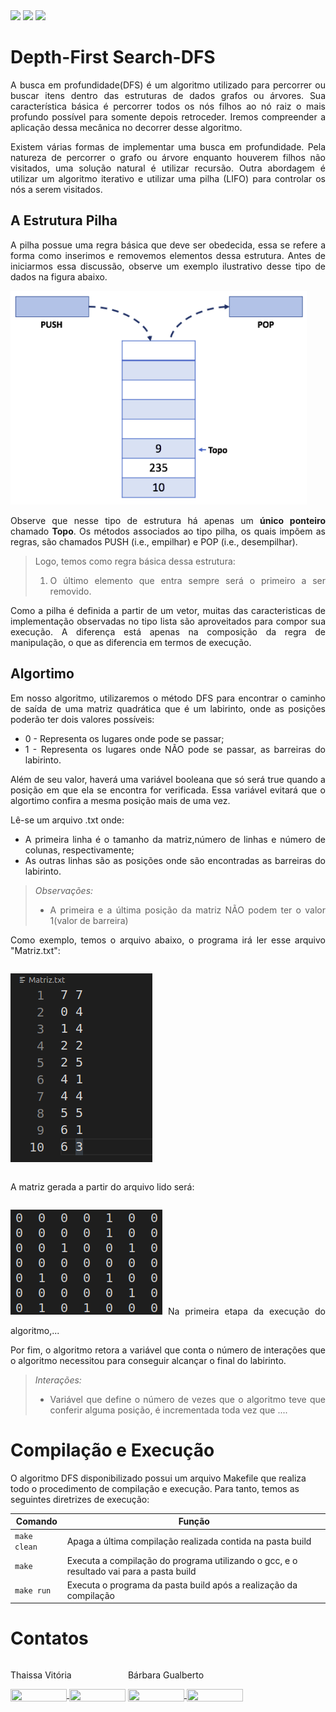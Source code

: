 <div style="display: inline-block;">
<img src="https://img.shields.io/badge/C-00599C?style=for-the-badge&logo=c&logoColor=white"/> 
<img src="https://img.shields.io/badge/Visual_Studio_Code-0078D4?style=for-the-badge&logo=visual%20studio%20code&logoColor=white"/> 
<img src="https://img.shields.io/badge/Ubuntu-E95420?style=for-the-badge&logo=ubuntu&logoColor=white"/> 
</a> 
</div>

# Depth-First Search-DFS
<div align="justify">
 A busca em profundidade(DFS) é um algoritmo utilizado para percorrer ou buscar itens dentro das estruturas de dados grafos ou árvores. Sua característica básica é percorrer todos os nós filhos ao nó raiz o mais profundo possível para somente depois retroceder. Iremos compreender a aplicação dessa mecânica no decorrer desse algoritmo.
	<p> </p>	
 Existem várias formas de implementar uma busca em profundidade. Pela natureza de percorrer o grafo ou árvore enquanto houverem filhos não visitados, uma solução natural é utilizar recursão. Outra abordagem é utilizar um algoritmo iterativo e utilizar uma pilha (LIFO) para controlar os nós a serem visitados.
</div>

## A Estrutura Pilha
<div align="justify">
A pilha possue uma regra básica que deve ser obedecida, essa se refere a forma como inserimos e removemos elementos dessa estrutura. Antes de iniciarmos essa discussão, observe um exemplo ilustrativo desse tipo de dados na figura abaixo.

<p align="center">
	<p> </p>
	<img src="img/pilha.png"/> 
	<p> </p>
</p>

Observe que nesse tipo de estrutura há apenas um <b>único ponteiro</b> chamado <b>Topo</b>. Os métodos associados ao tipo pilha, os quais impõem as regras, são chamados PUSH (i.e., empilhar) e POP (i.e., desempilhar).

>Logo, temos como regra básica dessa estrutura: 
> 1. O último elemento que entra sempre será o primeiro a ser removido. 

Como a pilha é definida a partir de um vetor, muitas das caracteristicas de implementação observadas no tipo lista são aproveitados para compor sua execução. A diferença está apenas na composição da regra de manipulação, o que as diferencia em termos de execução. 

</div>

## Algortimo
<div align="justify">
Em nosso algoritmo, utilizaremos o método DFS para encontrar o caminho de saída de uma matriz quadrática que é um labirinto, onde as posições poderão ter dois valores possíveis:
 <ul>
  <li> 0 - Representa os lugares onde pode se passar;</li>
  <li> 1 - Representa os lugares onde NÃO pode se passar, as barreiras do labirinto.</li>
 </ul>
 Além de seu valor, haverá uma variável booleana que só será true quando a posição em que ela se encontra for verificada. Essa variável evitará que o algortimo confira a mesma posição mais de uma vez.

Lê-se um arquivo .txt onde:
<ul>
 <li> A primeira linha é o tamanho da matriz,número de linhas e número de colunas, respectivamente;</li>
 <li> As outras linhas são as posições onde são encontradas as barreiras do labirinto.</li>
</ul>
 
 >*Observações:* 
 > - A primeira e a última posição da matriz NÃO podem ter o valor 1(valor de barreira)
>

 Como exemplo, temos o arquivo abaixo, o programa irá ler esse arquivo "Matriz.txt":
 <div style="display: inline-block;" align="center">
  <p> </p>
 <img src=img/arquivo.png alt=arquivo.txt>
  <p> </p>
 </div>
 
 A matriz gerada a partir do arquivo lido será:
  <div style="display: inline-block;" align="center">
   <p> </p>
 <img src=img/matriz.png alt=matriz> 
   <p> </p>
 </div>
 Na primeira etapa da execução do algoritmo,...
 
 Por fim, o algoritmo retora a variável que conta o número de interações que o algoritmo necessitou para conseguir alcançar o final do labirinto.
 
>*Interações:* 
 > - Variável que define o número de vezes que o algoritmo teve que conferir alguma posição, é incrementada toda vez que ....
>
</div>

# Compilação e Execução

O algoritmo DFS disponibilizado possui um arquivo Makefile que realiza todo o procedimento de compilação e execução. Para tanto, temos as seguintes diretrizes de execução:

<div align="center">

| Comando                |  Função                                                                                           |
| -----------------------| ------------------------------------------------------------------------------------------------- |
|  `make clean`          | Apaga a última compilação realizada contida na pasta build                                        |
|  `make`                | Executa a compilação do programa utilizando o gcc, e o resultado vai para a pasta build           |
|  `make run`            | Executa o programa da pasta build após a realização da compilação                                 |

</div>

# Contatos

<div style="display: inline-block;">
 <p align="justify"> Thaissa Vitória</p>
<a href="https://t.me/thaissadaldegan">
<img align="center" height="20px" width="90px" src="https://img.shields.io/badge/Telegram-2CA5E0?style=for-the-badge&logo=telegram&logoColor=white"/> 
</a>

<a href="https://www.linkedin.com/in/thaissa-vitoria-daldegan-6a84b9153/">
<img align="center" height="20px" width="90px" src="https://img.shields.io/badge/LinkedIn-0077B5?style=for-the-badge&logo=linkedin&logoColor=white"/>
</a>

</div>


<div style="display: inline-block;">
 <p align="justify">Bárbara Gualberto</p>
<a href="https://t.me/barbrinas">
<img align="center" height="20px" width="90px" src="https://img.shields.io/badge/Telegram-2CA5E0?style=for-the-badge&logo=telegram&logoColor=white"/> 
</a>

<a href="https://www.linkedin.com/in/barbara-gualberto/">
<img align="center" height="20px" width="90px" src="https://img.shields.io/badge/LinkedIn-0077B5?style=for-the-badge&logo=linkedin&logoColor=white"/>
</a>

</div>

